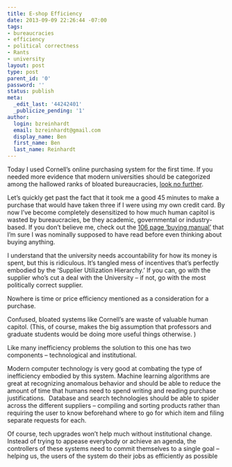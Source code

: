 ```yaml
---
title: E-shop Efficiency
date: 2013-09-09 22:26:44 -07:00
tags:
- bureaucracies
- efficiency
- political correctness
- Rants
- university
layout: post
type: post
parent_id: '0'
password: ''
status: publish
meta:
  _edit_last: '44242401'
  _publicize_pending: '1'
author:
  login: bzreinhardt
  email: bzreinhardt@gmail.com
  display_name: Ben
  first_name: Ben
  last_name: Reinhardt
---
```


<p>Today I used Cornell’s online purchasing system for the first time. If you needed more evidence that modern universities should be categorized among the hallowed ranks of bloated bureaucracies, <a href="http://www.dfa.cornell.edu/procurement/buying/index.cfm" target="_blank">look no further</a>.</p>
<p>Let’s quickly get past the fact that it took me a good 45 minutes to make a purchase that would have taken three if I were using my own credit card. By now I’ve become completely desensitized to how much human capitol is wasted by bureaucracies, be they academic, governmental or industry-based. If you don’t believe me, check out the <a href="http://www.dfa.cornell.edu/procurement/buying/buyingmanual/index.cfm" target="_blank">106 page ‘buying manual’</a> that I’m sure I was nominally supposed to have read before even thinking about buying anything.</p>
<p>I understand that the university needs accountability for how its money is spent, but this is ridiculous. It’s tangled mess of incentives that’s perfectly embodied by the ‘Supplier Utilization Hierarchy.’ If you can, go with the supplier who’s cut a deal with the University – if not, go with the most politically correct supplier.</p>
<p>Nowhere is time or price efficiency mentioned as a consideration for a purchase.</p>
<p>Confused, bloated systems like Cornell’s are waste of valuable human capitol. (This, of course, makes the big assumption that professors and graduate students would be doing more useful things otherwise. )</p>
<p>Like many inefficiency problems the solution to this one has two components – technological and institutional.</p>
<p>Modern computer technology is very good at combating the type of inefficiency embodied by this system. Machine learning algorithms are great at recognizing anomalous behavior and should be able to reduce the amount of time that humans need to spend writing and reading purchase justifications.  Database and search technologies should be able to spider across the different suppliers – compiling and sorting products rather than requiring the user to know beforehand where to go for which item and filing separate requests for each.</p>
<p>Of course, tech upgrades won’t help much without institutional change. Instead of trying to appease everybody or achieve an agenda, the controllers of these systems need to commit themselves to a single goal – helping us, the users of the system do their jobs as efficiently as possible</p>
